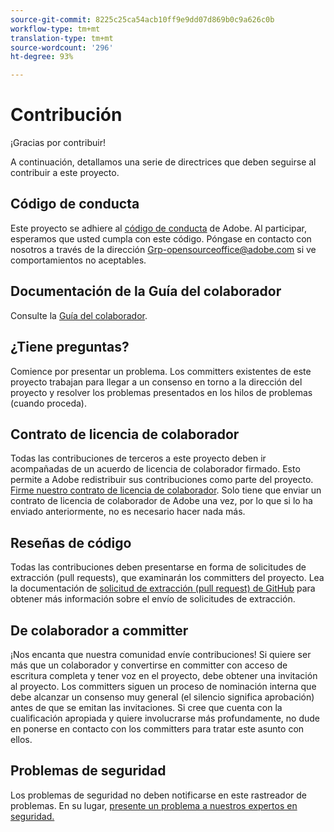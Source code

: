```yaml
---
source-git-commit: 8225c25ca54acb10ff9e9dd07d869b0c9a626c0b
workflow-type: tm+mt
translation-type: tm+mt
source-wordcount: '296'
ht-degree: 93%

---
```

# Contribución

¡Gracias por contribuir!

A continuación, detallamos una serie de directrices que deben seguirse al contribuir a este proyecto.

## Código de conducta

Este proyecto se adhiere al [código de conducta](code-of-conduct.md) de Adobe. Al participar, esperamos que usted cumpla con este código. Póngase en contacto con nosotros a través de la dirección [Grp-opensourceoffice@adobe.com](mailto:Grp-opensourceoffice@adobe.com) si ve comportamientos no aceptables.

## Documentación de la Guía del colaborador

Consulte la [Guía del colaborador](https://docs.adobe.com/content/help/en/contributor/contributor-guide/introduction.html).

## ¿Tiene preguntas?

Comience por presentar un problema. Los committers existentes de este proyecto trabajan para llegar a un consenso en torno a la dirección del proyecto y resolver los problemas presentados en los hilos de problemas (cuando proceda).

## Contrato de licencia de colaborador

Todas las contribuciones de terceros a este proyecto deben ir acompañadas de un acuerdo de licencia de colaborador firmado. Esto permite a Adobe redistribuir sus contribuciones como parte del proyecto. [Firme nuestro contrato de licencia de colaborador](http://opensource.adobe.com/cla.html). Solo tiene que enviar un contrato de licencia de colaborador de Adobe una vez, por lo que si lo ha enviado anteriormente, no es necesario hacer nada más.

## Reseñas de código

Todas las contribuciones deben presentarse en forma de solicitudes de extracción (pull requests), que examinarán los committers del proyecto. Lea la documentación de [solicitud de extracción (pull request) de GitHub](https://help.github.com/articles/about-pull-requests/) para obtener más información sobre el envío de solicitudes de extracción.

<!--
Lastly, please follow the [pull request template](PULL_REQUEST_TEMPLATE.md) when
submitting a pull request!
-->

## De colaborador a committer

¡Nos encanta que nuestra comunidad envíe contribuciones! Si quiere ser más que un colaborador y convertirse en committer con acceso de escritura completa y tener voz en el proyecto, debe obtener una invitación al proyecto. Los committers siguen un proceso de nominación interna que debe alcanzar un consenso muy general (el silencio significa aprobación) antes de que se emitan las invitaciones. Si cree que cuenta con la cualificación apropiada y quiere involucrarse más profundamente, no dude en ponerse en contacto con los committers para tratar este asunto con ellos.

## Problemas de seguridad

Los problemas de seguridad no deben notificarse en este rastreador de problemas. En su lugar, [presente un problema a nuestros expertos en seguridad.](https://helpx.adobe.com/es/security/alertus.html)
